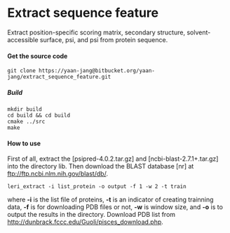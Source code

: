 # Extract sequence feature
Extract position-specific scoring matrix, secondary structure, solvent-accessible surface, psi, and psi from protein sequence.

#### Get the source code
```
git clone https://yaan-jang@bitbucket.org/yaan-jang/extract_sequence_feature.git
```

##### Build 
```
mkdir build
cd build && cd build
cmake ../src
make
```


#### How to use
First of all, extract the [psipred-4.0.2.tar.gz] and [ncbi-blast-2.7.1+.tar.gz] into the directory lib. Then download the BLAST database [nr] at ftp://ftp.ncbi.nlm.nih.gov/blast/db/.

```
leri_extract -i list_protein -o output -f 1 -w 2 -t train
```
where **-i** is the list file of proteins, **-t** is an indicator of creating trainning data, **-f** is for downloading PDB files or not, **-w** is window size, and **-o** is to output the results in the directory. Download PDB list from http://dunbrack.fccc.edu/Guoli/pisces_download.php.



